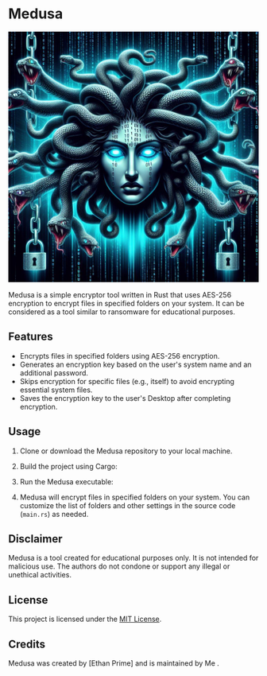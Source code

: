# Medusa

![Medusa Logo](logo.png)

Medusa is a simple encryptor tool written in Rust that uses AES-256 encryption to encrypt files in specified folders on your system. It can be considered as a tool similar to ransomware for educational purposes.

## Features

- Encrypts files in specified folders using AES-256 encryption.
- Generates an encryption key based on the user's system name and an additional password.
- Skips encryption for specific files (e.g., itself) to avoid encrypting essential system files.
- Saves the encryption key to the user's Desktop after completing encryption.

## Usage

1. Clone or download the Medusa repository to your local machine.

2. Build the project using Cargo:

3. Run the Medusa executable:

4. Medusa will encrypt files in specified folders on your system. You can customize the list of folders and other settings in the source code (`main.rs`) as needed.

## Disclaimer

Medusa is a tool created for educational purposes only. It is not intended for malicious use. The authors do not condone or support any illegal or unethical activities.

## License

This project is licensed under the [MIT License](LICENSE).

## Credits

Medusa was created by [Ethan Prime] and is maintained by Me .
